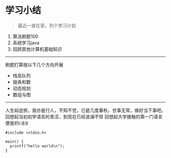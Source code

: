 # 学习小结
>最近一直在家，列个学习计划
1. 算法刷题100
2. 系统学习java
3. 回顾其他计算机基础知识
---


刷题打算按以下几个方向开展
* 栈及队列
* 链表和数
* 动态规划
* 数组与图
---
人生如逆旅，我亦是行人，不知不觉，已是几度春秋，世事无常，做好当下事吧。回想起当初初学语言的青涩，到现在已经波澜不惊
回想起大学接触的第一门语言便是的`C语言`</br>
```
#include <stdio.h>

main() {
  printf("hello world\n");
}
```
